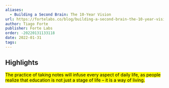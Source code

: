 ```yaml
---
aliases:
  - Building a Second Brain: The 10-Year Vision
url: https://fortelabs.co/blog/building-a-second-brain-the-10-year-vision/
author: Tiago Forte
publisher: Forte Labs
order: -20220131133118
date: 2022-01-31
tags:
---
```


## Highlights
<mark>The practice of taking notes will infuse every aspect of daily life, as people realize that education is not just a stage of life – it is a way of living.</mark>

